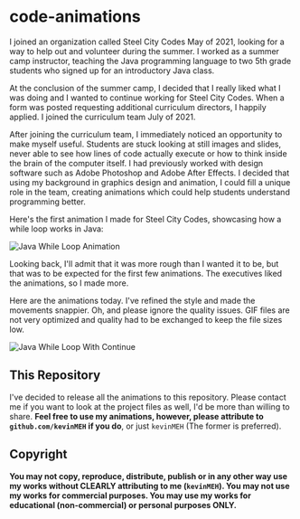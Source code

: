 # code-animations

I joined an organization called Steel City Codes May of 2021, looking for a way to help out and volunteer during the summer. I worked as a summer camp instructor, teaching the Java programming language to two 5th grade students who signed up for an introductory Java class.

At the conclusion of the summer camp, I decided that I really liked what I was doing and I wanted to continue working for Steel City Codes. When a form was posted requesting additional curriculum directors, I happily applied. I joined the curriculum team July of 2021.

After joining the curriculum team, I immediately noticed an opportunity to make myself useful. Students are stuck looking at still images and slides, never able to see how lines of code actually execute or how to think inside the brain of the computer itself. I had previously worked with design software such as Adobe Photoshop and Adobe After Effects. I decided that using my background in graphics design and animation, I could fill a unique role in the team, creating animations which could help students understand programming better.

Here's the first animation I made for Steel City Codes, showcasing how a while loop works in Java:

![Java While Loop Animation](Projects/2021.07.25%20-%20Java%20Loop%20Animation/Java%20Loop%20Animation.gif)

Looking back, I'll admit that it was more rough than I wanted it to be, but that was to be expected for the first few animations. The executives liked the animations, so I made more.

Here are the animations today. I've refined the style and made the movements snappier. Oh, and please ignore the quality issues. GIF files are not very optimized and quality had to be exchanged to keep the file sizes low.

![Java While Loop With Continue](Projects/2021.09.01%20-%20Java%20While%20Loop%20With%20Continue/Java%20While%20Loop%20With%20Continue.gif)

## This Repository

I've decided to release all the animations to this repository. Please contact me if you want to look at the project files as well, I'd be more than willing to share. **Feel free to use my animations, however, please attribute to `github.com/kevinMEH` if you do**, or just `kevinMEH` (The former is preferred).

## Copyright

**You may not copy, reproduce, distribute, publish or in any other way use my works without CLEARLY attributing to me (`kevinMEH`). You may not use my works for commercial purposes. You may use my works for educational (non-commercial) or personal purposes ONLY.**
